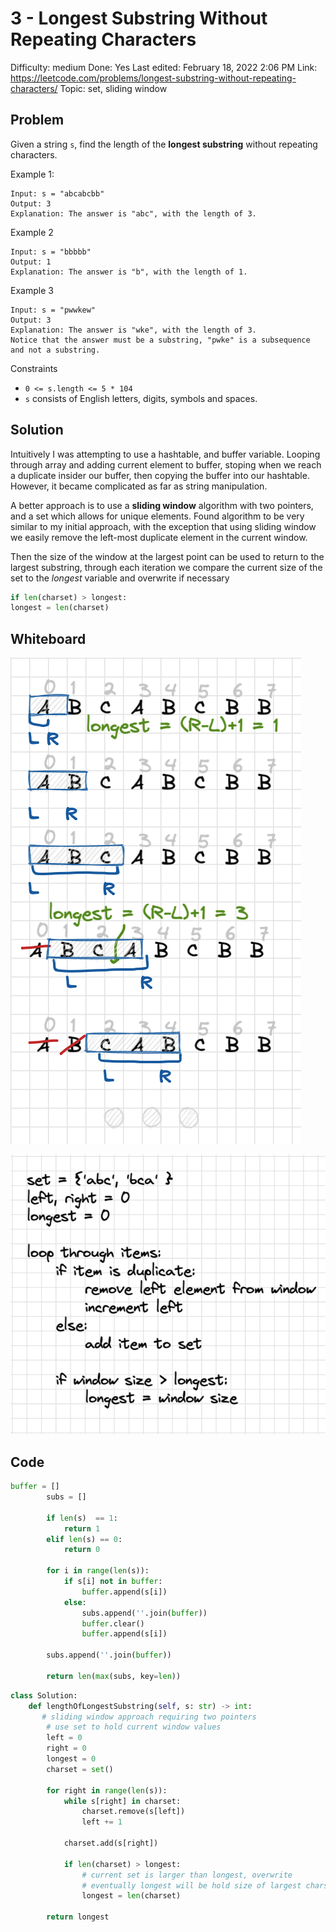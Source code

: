 # 3 - Longest Substring Without Repeating Characters

Difficulty: medium
Done: Yes
Last edited: February 18, 2022 2:06 PM
Link: https://leetcode.com/problems/longest-substring-without-repeating-characters/
Topic: set, sliding window

## Problem

Given a string `s`, find the length of the **longest substring** without repeating characters.

Example 1:

```
Input: s = "abcabcbb"
Output: 3
Explanation: The answer is "abc", with the length of 3.

```

Example 2

```
Input: s = "bbbbb"
Output: 1
Explanation: The answer is "b", with the length of 1.

```

Example 3

```
Input: s = "pwwkew"
Output: 3
Explanation: The answer is "wke", with the length of 3.
Notice that the answer must be a substring, "pwke" is a subsequence and not a substring.

```

Constraints

- `0 <= s.length <= 5 * 104`
- `s` consists of English letters, digits, symbols and spaces.

## Solution

Intuitively I was attempting to use a hashtable, and buffer variable. Looping through array and adding current element to buffer, stoping when we reach a duplicate insider our buffer, then copying the buffer into our hashtable. However, it became complicated as far as string manipulation. 

A better approach is to use a **sliding window** algorithm with two pointers, and a set which allows for unique elements. Found algorithm to be very similar to my initial approach, with the exception that using sliding window we easily remove the left-most duplicate element in the current window. 

Then the size of the window at the largest point can be used to return to the largest substring, through each iteration we compare the current size of the set to the *longest* variable and overwrite if necessary

```python
if len(charset) > longest:
longest = len(charset)
```

## Whiteboard

![Screen Shot 2022-02-18 at 1.03.31 PM.png](images/3-1.png)

![Screen Shot 2022-02-18 at 1.03.50 PM.png](images/3-2.png)

## Code

```python
buffer = []
        subs = []
        
        if len(s)  == 1:
            return 1
        elif len(s) == 0:
            return 0

        for i in range(len(s)):
            if s[i] not in buffer:
                buffer.append(s[i])
            else: 
                subs.append(''.join(buffer))
                buffer.clear()
                buffer.append(s[i])

        subs.append(''.join(buffer))
        
        return len(max(subs, key=len))
```

```python
class Solution:
    def lengthOfLongestSubstring(self, s: str) -> int:
       # sliding window approach requiring two pointers
        # use set to hold current window values
        left = 0
        right = 0
        longest = 0
        charset = set()

        for right in range(len(s)):
            while s[right] in charset:
                charset.remove(s[left])
                left += 1
            
            charset.add(s[right])
            
            if len(charset) > longest:
                # current set is larger than longest, overwrite
                # eventually longest will be hold size of largest charset
                longest = len(charset)
        
        return longest
```
